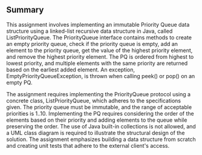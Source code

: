 ## Summary

This assignment involves implementing an immutable Priority Queue data structure using a linked-list recursive data structure in Java, called ListPriorityQueue. The PriorityQueue interface contains methods to create an empty priority queue, check if the priority queue is empty, add an element to the priority queue, get the value of the highest priority element, and remove the highest priority element. The PQ is ordered from highest to lowest priority, and multiple elements with the same priority are returned based on the earliest added element. An exception, EmptyPriorityQueueException, is thrown when calling peek() or pop() on an empty PQ.

The assignment requires implementing the PriorityQueue protocol using a concrete class, ListPriorityQueue, which adheres to the specifications given. The priority queue must be immutable, and the range of acceptable priorities is 1..10. Implementing the PQ requires considering the order of the elements based on their priority and adding elements to the queue while preserving the order. The use of Java built-in collections is not allowed, and a UML class diagram is required to illustrate the structural design of the solution. The assignment emphasizes building a data structure from scratch and creating unit tests that adhere to the external client's access.
